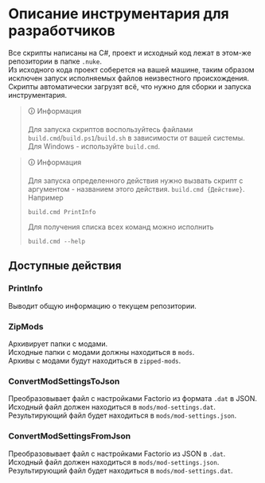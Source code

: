 # Описание инструментария для разработчиков
Все скрипты написаны на C#, проект и исходный код лежат в этом-же репозитории в папке `.nuke`.  
Из исходного кода проект соберется на вашей машине, таким образом исключен запуск исполняемых файлов неизвестного происхождения.  
Скрипты автоматически загрузят всё, что нужно для сборки и запуска инструментария.

> 🛈 Информация
> 
> Для запуска скриптов воспользуйтесь файлами `build.cmd`/`build.ps1`/`build.sh` в зависимости от вашей системы.  
> Для Windows - используйте `build.cmd`.

> 🛈 Информация
>
> Для запуска определенного действия нужно вызвать скрипт с аргументом - названием этого действия. `build.cmd {Действие}`.  
> Например 
> ```shell
> build.cmd PrintInfo
> ```
> Для получения списка всех команд можно исполнить
> ```shell
> build.cmd --help
> ```

## Доступные действия
### PrintInfo
Выводит общую информацию о текущем репозитории.

### ZipMods
Архивирует папки с модами.  
Исходные папки с модами должны находиться в `mods`.  
Архивы с модами будут находиться в `zipped-mods`.

### ConvertModSettingsToJson
Преобразовывает файл с настройками Factorio из формата `.dat` в JSON.  
Исходный файл должен находиться в `mods/mod-settings.dat`.  
Результирующий файл будет находиться в `mods/mod-settings.json`.  

### ConvertModSettingsFromJson
Преобразовывает файл с настройками Factorio из JSON в `.dat`.  
Исходный файл должен находиться в `mods/mod-settings.json`.  
Результирующий файл будет находиться в `mods/mod-settings.dat`. 
